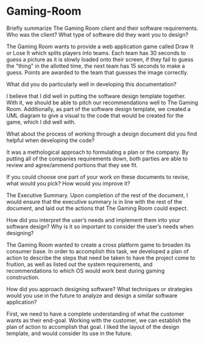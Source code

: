 # Gaming-Room
Briefly summarize The Gaming Room client and their software requirements. Who was the client? What type of software did they want you to design?

The Gaming Room wants to provide a web application game called Draw It or Lose It which splits players into teams. Each team has 30 seconds to guess a picture as it is slowly loaded onto their screen, if they fail to  guess the "thing" in the allotted time, the next team has 15 seconds to make a guess. Points are awarded to the team that guesses the image correctly. 

What did you do particularly well in developing this documentation?

I believe that I did well in putting the software design template together. With it, we should be able to pitch our recommendations well to The Gaming Room. Additionally, as part of the software design template, we created a UML diagram to give a visual to the code that would be created for the game, which I did well with.

What about the process of working through a design document did you find helpful when developing the code?

It was a methological approach to formulating a plan or the company. By putting all of the companies requirements down, both parties are able to review and agree/ammend portions that they see fit. 

If you could choose one part of your work on these documents to revise, what would you pick? How would you improve it?

The Executive Summary. Upon completion of the rest of the document, I would ensure that the executive summary is in line with the rest of the document, and laid out the actions that The Gaming Room could expect. 

How did you interpret the user’s needs and implement them into your software design? Why is it so important to consider the user’s needs when designing?

The Gaming Room wanted to create a cross platform game to broaden its consumer base. In order to accomplish this task, we developed a plan of action to describe the steps that need be taken to have the project come to fruition, as well as listed out the system requirements, and recommendations to which OS would work best during gaming construction.

How did you approach designing software? What techniques or strategies would you use in the future to analyze and design a similar software application?

First, we need to have a complete understanding of what the customer wants as their end-goal. Working with the customer, we can establish the plan of action to accomplish that goal. I liked the layout of the design template, and would consider its use in the future.
